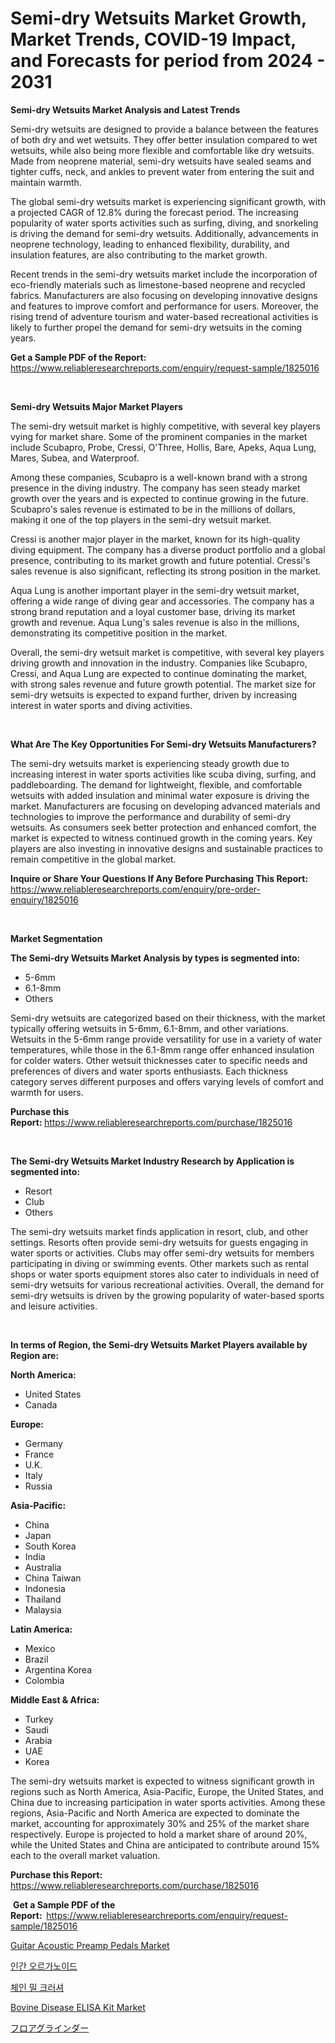 <p><h1>Semi-dry Wetsuits Market Growth, Market Trends, COVID-19 Impact, and Forecasts for period from 2024 - 2031</h1></p><p><strong>Semi-dry Wetsuits Market Analysis and Latest Trends</strong></p>
<p><p>Semi-dry wetsuits are designed to provide a balance between the features of both dry and wet wetsuits. They offer better insulation compared to wet wetsuits, while also being more flexible and comfortable like dry wetsuits. Made from neoprene material, semi-dry wetsuits have sealed seams and tighter cuffs, neck, and ankles to prevent water from entering the suit and maintain warmth.</p><p>The global semi-dry wetsuits market is experiencing significant growth, with a projected CAGR of 12.8% during the forecast period. The increasing popularity of water sports activities such as surfing, diving, and snorkeling is driving the demand for semi-dry wetsuits. Additionally, advancements in neoprene technology, leading to enhanced flexibility, durability, and insulation features, are also contributing to the market growth.</p><p>Recent trends in the semi-dry wetsuits market include the incorporation of eco-friendly materials such as limestone-based neoprene and recycled fabrics. Manufacturers are also focusing on developing innovative designs and features to improve comfort and performance for users. Moreover, the rising trend of adventure tourism and water-based recreational activities is likely to further propel the demand for semi-dry wetsuits in the coming years.</p></p>
<p><strong>Get a Sample PDF of the Report:&nbsp;</strong> <a href="https://www.reliableresearchreports.com/enquiry/request-sample/1825016">https://www.reliableresearchreports.com/enquiry/request-sample/1825016</a></p>
<p>&nbsp;</p>
<p><strong>Semi-dry Wetsuits Major Market Players</strong></p>
<p><p>The semi-dry wetsuit market is highly competitive, with several key players vying for market share. Some of the prominent companies in the market include Scubapro, Probe, Cressi, O'Three, Hollis, Bare, Apeks, Aqua Lung, Mares, Subea, and Waterproof.</p><p>Among these companies, Scubapro is a well-known brand with a strong presence in the diving industry. The company has seen steady market growth over the years and is expected to continue growing in the future. Scubapro's sales revenue is estimated to be in the millions of dollars, making it one of the top players in the semi-dry wetsuit market.</p><p>Cressi is another major player in the market, known for its high-quality diving equipment. The company has a diverse product portfolio and a global presence, contributing to its market growth and future potential. Cressi's sales revenue is also significant, reflecting its strong position in the market.</p><p>Aqua Lung is another important player in the semi-dry wetsuit market, offering a wide range of diving gear and accessories. The company has a strong brand reputation and a loyal customer base, driving its market growth and revenue. Aqua Lung's sales revenue is also in the millions, demonstrating its competitive position in the market.</p><p>Overall, the semi-dry wetsuit market is competitive, with several key players driving growth and innovation in the industry. Companies like Scubapro, Cressi, and Aqua Lung are expected to continue dominating the market, with strong sales revenue and future growth potential. The market size for semi-dry wetsuits is expected to expand further, driven by increasing interest in water sports and diving activities.</p></p>
<p>&nbsp;</p>
<p><strong>What Are The Key Opportunities For Semi-dry Wetsuits Manufacturers?</strong></p>
<p><p>The semi-dry wetsuits market is experiencing steady growth due to increasing interest in water sports activities like scuba diving, surfing, and paddleboarding. The demand for lightweight, flexible, and comfortable wetsuits with added insulation and minimal water exposure is driving the market. Manufacturers are focusing on developing advanced materials and technologies to improve the performance and durability of semi-dry wetsuits. As consumers seek better protection and enhanced comfort, the market is expected to witness continued growth in the coming years. Key players are also investing in innovative designs and sustainable practices to remain competitive in the global market.</p></p>
<p><strong>Inquire or Share Your Questions If Any Before Purchasing This Report:</strong> <a href="https://www.reliableresearchreports.com/enquiry/pre-order-enquiry/1825016">https://www.reliableresearchreports.com/enquiry/pre-order-enquiry/1825016</a></p>
<p>&nbsp;</p>
<p><strong>Market Segmentation</strong></p>
<p><strong>The Semi-dry Wetsuits Market Analysis by types is segmented into:</strong></p>
<p><ul><li>5-6mm</li><li>6.1-8mm</li><li>Others</li></ul></p>
<p><p>Semi-dry wetsuits are categorized based on their thickness, with the market typically offering wetsuits in 5-6mm, 6.1-8mm, and other variations. Wetsuits in the 5-6mm range provide versatility for use in a variety of water temperatures, while those in the 6.1-8mm range offer enhanced insulation for colder waters. Other wetsuit thicknesses cater to specific needs and preferences of divers and water sports enthusiasts. Each thickness category serves different purposes and offers varying levels of comfort and warmth for users.</p></p>
<p><strong>Purchase this Report:&nbsp;</strong><a href="https://www.reliableresearchreports.com/purchase/1825016">https://www.reliableresearchreports.com/purchase/1825016</a></p>
<p>&nbsp;</p>
<p><strong>The Semi-dry Wetsuits Market Industry Research by Application is segmented into:</strong></p>
<p><ul><li>Resort</li><li>Club</li><li>Others</li></ul></p>
<p><p>The semi-dry wetsuits market finds application in resort, club, and other settings. Resorts often provide semi-dry wetsuits for guests engaging in water sports or activities. Clubs may offer semi-dry wetsuits for members participating in diving or swimming events. Other markets such as rental shops or water sports equipment stores also cater to individuals in need of semi-dry wetsuits for various recreational activities. Overall, the demand for semi-dry wetsuits is driven by the growing popularity of water-based sports and leisure activities.</p></p>
<p>&nbsp;</p>
<p><strong>In terms of Region, the Semi-dry Wetsuits Market Players available by Region are:</strong></p>
<p>
    <p> <strong> North America: </strong>
        <ul>
            <li>United States</li>
            <li>Canada</li>
        </ul>
        </p> 
    <p> <strong> Europe: </strong>
        <ul>
            <li>Germany</li>
            <li>France</li>
            <li>U.K.</li>
            <li>Italy</li>
            <li>Russia</li>
        </ul>
        </p> 
    <p> <strong> Asia-Pacific: </strong>
        <ul>
            <li>China</li>
            <li>Japan</li>
            <li>South Korea</li>
            <li>India</li>
            <li>Australia</li>
            <li>China Taiwan</li>
            <li>Indonesia</li>
            <li>Thailand</li>
            <li>Malaysia</li>
        </ul>
        </p> 
    <p> <strong> Latin America: </strong>
        <ul>
            <li>Mexico</li>
            <li>Brazil</li>
            <li>Argentina Korea</li>
            <li>Colombia</li>
        </ul>
        </p> 
    <p> <strong> Middle East & Africa: </strong>
        <ul>
            <li>Turkey</li>
            <li>Saudi</li>
            <li>Arabia</li>
            <li>UAE</li>
            <li>Korea</li>
        </ul>
    </p>
    </p>
<p><p>The semi-dry wetsuits market is expected to witness significant growth in regions such as North America, Asia-Pacific, Europe, the United States, and China due to increasing participation in water sports activities. Among these regions, Asia-Pacific and North America are expected to dominate the market, accounting for approximately 30% and 25% of the market share respectively. Europe is projected to hold a market share of around 20%, while the United States and China are anticipated to contribute around 15% each to the overall market valuation.</p></p>
<p><strong>Purchase this Report: </strong><a href="https://www.reliableresearchreports.com/purchase/1825016">https://www.reliableresearchreports.com/purchase/1825016</a></p>
<p>&nbsp;<strong>Get a Sample PDF of the Report:&nbsp;&nbsp;</strong><a href="https://www.reliableresearchreports.com/enquiry/request-sample/1825016">https://www.reliableresearchreports.com/enquiry/request-sample/1825016</a></p>
<p><strong></strong></p>
<p><p><a href="https://github.com/Sarissaschmalingtr6fz2739/Market-Research-Report-List-1/blob/main/guitar-acoustic-preamp-pedals-market.md">Guitar Acoustic Preamp Pedals Market</a></p><p><a href="https://medium.com/@dewayneber2023/%EC%9D%B8%EA%B0%84-%EC%98%A4%EB%A5%B4%EA%B0%84%EC%9D%B4%EB%93%9C-%EC%8B%9C%EC%9E%A5%EC%9D%80-2031%EB%85%84%EA%B9%8C%EC%A7%80%EC%9D%98-%EC%8B%9C%EC%9E%A5-%EC%A0%90%EC%9C%A0%EC%9C%A8-%EA%B7%9C%EB%AA%A8-%EB%B0%8F-%EC%98%88%EC%83%81-%EC%98%88%EC%B8%A1%EC%97%90-%EC%B4%88%EC%A0%90%EC%9D%84-%EB%A7%9E%EC%B6%94%EA%B3%A0-%EC%9E%88%EC%8A%B5%EB%8B%88%EB%8B%A4-06cbb2ef5f52">인간 오르가노이드</a></p><p><a href="https://github.com/Maeennan456456/Market-Research-Report-List-1/blob/main/40296426461.md">체인 밀 크러셔</a></p><p><a href="https://issuu.com/reportprime-2/docs/bovine-disease-elisa-kit-market-size-2030.pptx">Bovine Disease ELISA Kit Market</a></p><p><a href="https://github.com/EthanMorar2011/Market-Research-Report-List-1/blob/main/98067927447.md">フロアグラインダー</a></p></p>